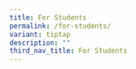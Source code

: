 ```yaml
---
title: For Students
permalink: /for-students/
variant: tiptap
description: ""
third_nav_title: For Students
---
```

